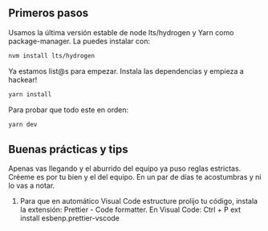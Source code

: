 ## Primeros pasos

Usamos la última versión estable de node lts/hydrogen y Yarn como package-manager. La puedes instalar con:

```bash
nvm install lts/hydrogen
```
Ya estamos list@s para empezar. Instala las dependencias y empieza a hackear!

```bash
yarn install
```
Para probar que todo este en orden:

```bash
yarn dev
```

## Buenas prácticas y tips

Apenas vas llegando y el aburrido del equipo ya puso reglas estrictas. Créeme es por tu bien y el del equipo. En un par de días te acostumbras y ni lo vas a notar.

1. Para que en automático Visual Code estructure prolijo tu código, instala la extensión: Prettier - Code formatter.
  En Visual Code:
  Ctrl + P
  ext install esbenp.prettier-vscode




